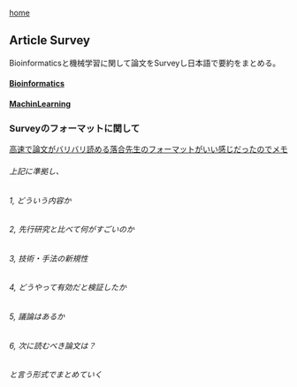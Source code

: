 [home](http://inoue0426.me/)

## Article Survey
Bioinformaticsと機械学習に関して論文をSurveyし日本語で要約をまとめる。

#### [Bioinformatics](http://inoue0426.me/Bioinformatics)
#### [MachinLearning](http://inoue0426.me/MachinLearning) 

### Surveyのフォーマットに関して
[高速で論文がバリバリ読める落合先生のフォーマットがいい感じだったのでメモ](http://lafrenze.hatenablog.com/entry/2015/08/04/120205)
###### 上記に準拠し、
###### 1, どういう内容か
###### 2, 先行研究と比べて何がすごいのか
###### 3, 技術・手法の新規性
###### 4, どうやって有効だと検証したか
###### 5, 議論はあるか
###### 6, 次に読むべき論文は？
###### と言う形式でまとめていく
